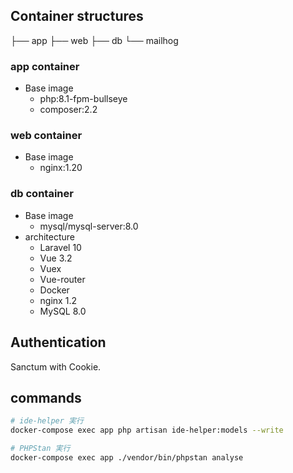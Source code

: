 ## Container structures

├── app
├── web
├── db
└── mailhog

### app container

- Base image
  - php:8.1-fpm-bullseye
  - composer:2.2

### web container

- Base image
  - nginx:1.20

### db container

- Base image
  - mysql/mysql-server:8.0
- architecture
  - Laravel 10
  - Vue 3.2
  - Vuex
  - Vue-router
  - Docker
  - nginx 1.2
  - MySQL 8.0

## Authentication

Sanctum with Cookie.

## commands

```bash
# ide-helper 実行
docker-compose exec app php artisan ide-helper:models --write

# PHPStan 実行
docker-compose exec app ./vendor/bin/phpstan analyse
```

